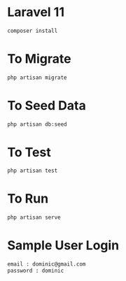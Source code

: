 # Laravel 11 

```sh
composer install
```

# To Migrate

```sh
php artisan migrate
```

# To Seed Data

```sh
php artisan db:seed
```

# To Test

```sh
php artisan test
```

# To Run

```sh
php artisan serve
```

# Sample User Login

```sh
email : dominic@gmail.com
password : dominic
```
